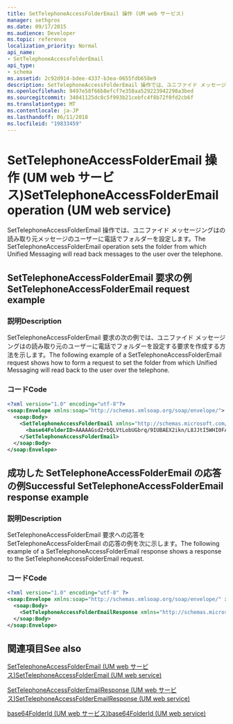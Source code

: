 ```yaml
---
title: SetTelephoneAccessFolderEmail 操作 (UM web サービス)
manager: sethgros
ms.date: 09/17/2015
ms.audience: Developer
ms.topic: reference
localization_priority: Normal
api_name:
- SetTelephoneAccessFolderEmail
api_type:
- schema
ms.assetid: 2c92d914-bdee-4337-b3ea-0655fdb658e9
description: SetTelephoneAccessFolderEmail 操作では、ユニファイド メッセージングはの読み取り元メッセージのユーザーに電話でフォルダーを設定します。
ms.openlocfilehash: 9497e58f66b8efcf7e358aa529223942298a3bed
ms.sourcegitcommit: 34041125dc8c5f993b21cebfc4f8b72f0fd2cb6f
ms.translationtype: MT
ms.contentlocale: ja-JP
ms.lasthandoff: 06/11/2018
ms.locfileid: "19833459"
---
```

# <a name="settelephoneaccessfolderemail-operation-um-web-service"></a><span data-ttu-id="fef15-103">SetTelephoneAccessFolderEmail 操作 (UM web サービス)</span><span class="sxs-lookup"><span data-stu-id="fef15-103">SetTelephoneAccessFolderEmail operation (UM web service)</span></span>

<span data-ttu-id="fef15-104">SetTelephoneAccessFolderEmail 操作では、ユニファイド メッセージングはの読み取り元メッセージのユーザーに電話でフォルダーを設定します。</span><span class="sxs-lookup"><span data-stu-id="fef15-104">The SetTelephoneAccessFolderEmail operation sets the folder from which Unified Messaging will read back messages to the user over the telephone.</span></span>
  
## <a name="settelephoneaccessfolderemail-request-example"></a><span data-ttu-id="fef15-105">SetTelephoneAccessFolderEmail 要求の例</span><span class="sxs-lookup"><span data-stu-id="fef15-105">SetTelephoneAccessFolderEmail request example</span></span>

### <a name="description"></a><span data-ttu-id="fef15-106">説明</span><span class="sxs-lookup"><span data-stu-id="fef15-106">Description</span></span>

<span data-ttu-id="fef15-107">SetTelephoneAccessFolderEmail 要求の次の例では、ユニファイド メッセージングはの読み取り元のユーザーに電話でフォルダーを設定する要求を作成する方法を示します。</span><span class="sxs-lookup"><span data-stu-id="fef15-107">The following example of a SetTelephoneAccessFolderEmail request shows how to form a request to set the folder from which Unified Messaging will read back to the user over the telephone.</span></span>
  
### <a name="code"></a><span data-ttu-id="fef15-108">コード</span><span class="sxs-lookup"><span data-stu-id="fef15-108">Code</span></span>

```XML
<?xml version="1.0" encoding="utf-8"?>
<soap:Envelope xmlns:soap="http://schemas.xmlsoap.org/soap/envelope/">
  <soap:Body>
    <SetTelephoneAccessFolderEmail xmlns="http://schemas.microsoft.com/exchange/services/2006/messages">
      <base64FolderID>AAAAAGsd2rbQLVtLobUGbrq/9IUBAEX2ikn/L8JJtI5WHI0FAW8AAAFXHhsAAA==</base64FolderID>
    </SetTelephoneAccessFolderEmail>
  </soap:Body>
</soap:Envelope>
```

## <a name="successful-settelephoneaccessfolderemail-response-example"></a><span data-ttu-id="fef15-109">成功した SetTelephoneAccessFolderEmail の応答の例</span><span class="sxs-lookup"><span data-stu-id="fef15-109">Successful SetTelephoneAccessFolderEmail response example</span></span>

### <a name="description"></a><span data-ttu-id="fef15-110">説明</span><span class="sxs-lookup"><span data-stu-id="fef15-110">Description</span></span>

<span data-ttu-id="fef15-111">SetTelephoneAccessFolderEmail 要求への応答を SetTelephoneAccessFolderEmail の応答の例を次に示します。</span><span class="sxs-lookup"><span data-stu-id="fef15-111">The following example of a SetTelephoneAccessFolderEmail response shows a response to the SetTelephoneAccessFolderEmail request.</span></span>
  
### <a name="code"></a><span data-ttu-id="fef15-112">コード</span><span class="sxs-lookup"><span data-stu-id="fef15-112">Code</span></span>

```XML
<?xml version="1.0" encoding="utf-8" ?> 
<soap:Envelope xmlns:soap="http://schemas.xmlsoap.org/soap/envelope/" xmlns:xsi="http://www.w3.org/2001/XMLSchema-instance" xmlns:xsd="http://www.w3.org/2001/XMLSchema">
  <soap:Body>
    <SetTelephoneAccessFolderEmailResponse xmlns="http://schemas.microsoft.com/exchange/services/2006/messages" /> 
  </soap:Body>
</soap:Envelope>
```

## <a name="see-also"></a><span data-ttu-id="fef15-113">関連項目</span><span class="sxs-lookup"><span data-stu-id="fef15-113">See also</span></span>



[<span data-ttu-id="fef15-114">SetTelephoneAccessFolderEmail (UM web サービス)</span><span class="sxs-lookup"><span data-stu-id="fef15-114">SetTelephoneAccessFolderEmail (UM web service)</span></span>](settelephoneaccessfolderemail-um-web-service.md)
  
[<span data-ttu-id="fef15-115">SetTelephoneAccessFolderEmailResponse (UM web サービス)</span><span class="sxs-lookup"><span data-stu-id="fef15-115">SetTelephoneAccessFolderEmailResponse (UM web service)</span></span>](settelephoneaccessfolderemailresponse-um-web-service.md)
  
[<span data-ttu-id="fef15-116">base64FolderId (UM web サービス)</span><span class="sxs-lookup"><span data-stu-id="fef15-116">base64FolderId (UM web service)</span></span>](base64folderid-um-web-service.md)


